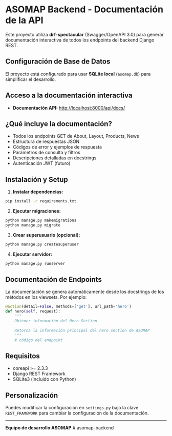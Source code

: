 # ASOMAP Backend - Documentación de la API

Este proyecto utiliza **drf-spectacular** (Swagger/OpenAPI 3.0) para generar documentación interactiva de todos los endpoints del backend Django REST.

## Configuración de Base de Datos

El proyecto está configurado para usar **SQLite local** (`asomap.db`) para simplificar el desarrollo.

## Acceso a la documentación interactiva

- **Documentación API:** [http://localhost:8000/api/docs/](http://localhost:8000/api/docs/)

## ¿Qué incluye la documentación?
- Todos los endpoints GET de About, Layout, Products, News
- Estructura de respuestas JSON
- Códigos de error y ejemplos de respuesta
- Parámetros de consulta y filtros
- Descripciones detalladas en docstrings
- Autenticación JWT (futuro)

## Instalación y Setup

1. **Instalar dependencias:**
```bash
pip install -r requirements.txt
```

2. **Ejecutar migraciones:**
```bash
python manage.py makemigrations
python manage.py migrate
```

3. **Crear superusuario (opcional):**
```bash
python manage.py createsuperuser
```

4. **Ejecutar servidor:**
```bash
python manage.py runserver
```

## Documentación de Endpoints

La documentación se genera automáticamente desde los docstrings de los métodos en los viewsets. Por ejemplo:

```python
@action(detail=False, methods=['get'], url_path='hero')
def hero(self, request):
    """
    Obtener información del Hero Section
    
    Retorna la información principal del hero section de ASOMAP
    """
    # código del endpoint
```

## Requisitos
- coreapi >= 2.3.3
- Django REST Framework
- SQLite3 (incluido con Python)

## Personalización
Puedes modificar la configuración en `settings.py` bajo la clave `REST_FRAMEWORK` para cambiar la configuración de la documentación.

---

**Equipo de desarrollo ASOMAP** # asomap-backend
